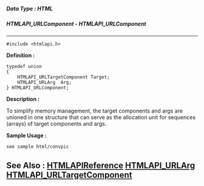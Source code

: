 ##### Data Type : HTML
##### HTMLAPI_URLComponent - HTMLAPI_URLComponent
---
```
#include <htmlapi.h>
```

**Definition :**
```
typedef union
{
	HTMLAPI_URLTargetComponent Target;
	HTMLAPI_URLArg  Arg;
} HTMLAPI_URLComponent;

```

**Description :**

To simplify memory management, the target components and args are unioned in one structure that can serve as the allocation unit for sequences (arrays) of target components and args.<br>



**Sample Usage :**
```
see sample html/convpic
```

**See Also :**
[HTMLAPIReference](/domino-c-api-docs/reference/Data/HTMLAPIReference)
[HTMLAPI_URLArg](/domino-c-api-docs/reference/Data/HTMLAPI_URLArg)
[HTMLAPI_URLTargetComponent](/domino-c-api-docs/reference/Data/HTMLAPI_URLTargetComponent)
---
